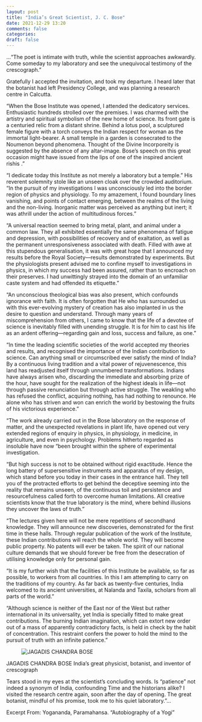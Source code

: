 ```yaml
---
layout: post
title: "India’s Great Scientist, J. C. Bose"
date: 2021-12-29 13:20
comments: false
categories:
draft: false
---
```


...“The poet is intimate with truth, while the scientist approaches awkwardly. Come someday to my laboratory and see the unequivocal testimony of the crescograph.”

Gratefully I accepted the invitation, and took my departure. I heard later that the botanist had left Presidency College, and was planning a research centre in Calcutta.

“When the Bose Institute was opened, I attended the dedicatory services. Enthusiastic hundreds strolled over the premises. I was charmed with the artistry and spiritual symbolism of the new home of science. Its front gate is a centuried relic from a distant shrine. Behind a lotus pool, a sculptured female figure with a torch conveys the Indian respect for woman as the immortal light-bearer. A small temple in a garden is consecrated to the Noumenon beyond phenomena. Thought of the Divine Incorporeity is suggested by the absence of any altar-image.
Bose’s speech on this great occasion might have issued from the lips of one of the inspired ancient rishis .”

“I dedicate today this Institute as not merely a laboratory but a temple.” His reverent solemnity stole like an unseen cloak over the crowded auditorium. “In the pursuit of my investigations I was unconsciously led into the border region of physics and physiology. To my amazement, I found boundary lines vanishing, and points of contact emerging, between the realms of the living and the non-living. Inorganic matter was perceived as anything but inert; it was athrill under the action of multitudinous forces.”

“A universal reaction seemed to bring metal, plant, and animal under a common law. They all exhibited essentially the same phenomena of fatigue and depression, with possibilities of recovery and of exaltation, as well as the permanent unresponsiveness associated with death. Filled with awe at this stupendous generalisation, it was with great hope that I announced my results before the Royal Society—results demonstrated by experiments. But the physiologists present advised me to confine myself to investigations in physics, in which my success had been assured, rather than to encroach on their preserves. I had unwittingly strayed into the domain of an unfamiliar caste system and had offended its etiquette.”

“An unconscious theological bias was also present, which confounds ignorance with faith. It is often forgotten that He who has surrounded us with this ever-evolving mystery of creation has also implanted in us the desire to question and understand. Through many years of miscomprehension from others, I came to know that the life of a devotee of science is inevitably filled with unending struggle. It is for him to cast his life as an ardent offering—regarding gain and loss, success and failure, as one.”

“In time the leading scientific societies of the world accepted my theories and results, and recognised the importance of the Indian contribution to science.  Can anything small or circumscribed ever satisfy the mind of India? By a continuous living tradition and a vital power of rejuvenescence, this land has readjusted itself through unnumbered transformations. Indians have always arisen who, discarding the immediate and absorbing prize of the hour, have sought for the realization of the highest ideals in life—not through passive renunciation but through active struggle. The weakling who has refused the conflict, acquiring nothing, has had nothing to renounce. He alone who has striven and won can enrich the world by bestowing the fruits of his victorious experience.”

“The work already carried out in the Bose laboratory on the response of matter, and the unexpected revelations in plant life, have opened out very extended regions of enquiry in physics, in physiology, in medicine, in agriculture, and even in psychology. Problems hitherto regarded as insoluble have now “been brought within the sphere of experimental investigation.

“But high success is not to be obtained without rigid exactitude. Hence the long battery of supersensitive instruments and apparatus of my design, which stand before you today in their cases in the entrance hall. They tell you of the protracted efforts to get behind the deceptive seeming into the reality that remains unseen, of the continuous toil and persistence and resourcefulness called forth to overcome human limitations. All creative scientists know that the true laboratory is the mind, where behind illusions they uncover the laws of truth.”

“The lectures given here will not be mere repetitions of secondhand knowledge. They will announce new discoveries, demonstrated for the first time in these halls. Through regular publication of the work of the Institute, these Indian contributions will reach the whole world. They will become public property. No patents will ever be taken. The spirit of our national culture demands that we should forever be free from the desecration of utilising knowledge only for personal gain.

“It is my further wish that the facilities of this Institute be available, so far as possible, to workers from all countries. In this I am attempting to carry on the traditions of my country. As far back as twenty-five centuries, India welcomed to its ancient universities, at Nalanda and Taxila, scholars from all parts of the world.”

“Although science is neither of the East nor of the West but rather international in its universality, yet India is specially fitted to make great contributions. The burning Indian imagination, which can extort new order out of a mass of apparently contradictory facts, is held in check by the habit of concentration. This restraint confers the power to hold the mind to the pursuit of truth with an infinite patience.”


<figure>
 <img src="{{ site.url }}/assets/bose.jpg" alt="JAGADIS CHANDRA BOSE">
</figure>

JAGADIS CHANDRA BOSE
India’s great physicist, botanist, and inventor of crescograph

Tears stood in my eyes at the scientist’s concluding words. Is “patience” not indeed a synonym of India, confounding Time and the historians alike?
I visited the research centre again, soon after the day of opening. The great botanist, mindful of his promise, took me to his quiet laboratory.”...

Excerpt From: Yogananda, Paramahansa. “Autobiography of a Yogi”